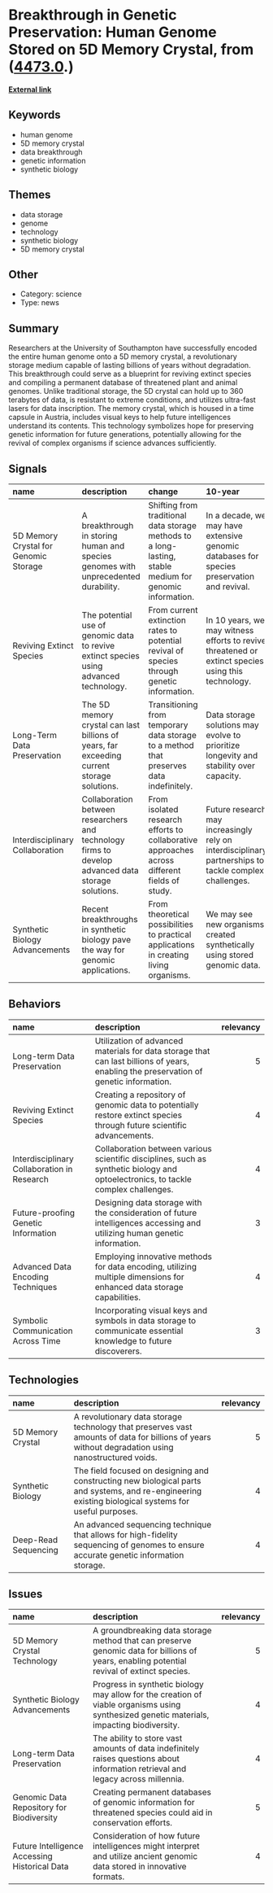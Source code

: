 # __Breakthrough in Genetic Preservation: Human Genome Stored on 5D Memory Crystal__, from ([4473.0](https://kghosh.substack.com/p/4473.0).)

__[External link](https://interestingengineering.com/innovation/5d-memory-crystals-to-store-humanitys-genome)__



## Keywords

* human genome
* 5D memory crystal
* data breakthrough
* genetic information
* synthetic biology

## Themes

* data storage
* genome
* technology
* synthetic biology
* 5D memory crystal

## Other

* Category: science
* Type: news

## Summary

Researchers at the University of Southampton have successfully encoded the entire human genome onto a 5D memory crystal, a revolutionary storage medium capable of lasting billions of years without degradation. This breakthrough could serve as a blueprint for reviving extinct species and compiling a permanent database of threatened plant and animal genomes. Unlike traditional storage, the 5D crystal can hold up to 360 terabytes of data, is resistant to extreme conditions, and utilizes ultra-fast lasers for data inscription. The memory crystal, which is housed in a time capsule in Austria, includes visual keys to help future intelligences understand its contents. This technology symbolizes hope for preserving genetic information for future generations, potentially allowing for the revival of complex organisms if science advances sufficiently.

## Signals

| name                                  | description                                                                                        | change                                                                                                   | 10-year                                                                                               | driving-force                                                                                   |   relevancy |
|:--------------------------------------|:---------------------------------------------------------------------------------------------------|:---------------------------------------------------------------------------------------------------------|:------------------------------------------------------------------------------------------------------|:------------------------------------------------------------------------------------------------|------------:|
| 5D Memory Crystal for Genomic Storage | A breakthrough in storing human and species genomes with unprecedented durability.                 | Shifting from traditional data storage methods to a long-lasting, stable medium for genomic information. | In a decade, we may have extensive genomic databases for species preservation and revival.            | Advancements in synthetic biology and the need for long-term data preservation.                 |           5 |
| Reviving Extinct Species              | The potential use of genomic data to revive extinct species using advanced technology.             | From current extinction rates to potential revival of species through genetic information.               | In 10 years, we may witness efforts to revive threatened or extinct species using this technology.    | Growing biodiversity concerns and technological advancements in genetics and synthetic biology. |           4 |
| Long-Term Data Preservation           | The 5D memory crystal can last billions of years, far exceeding current storage solutions.         | Transitioning from temporary data storage to a method that preserves data indefinitely.                  | Data storage solutions may evolve to prioritize longevity and stability over capacity.                | The increasing amount of critical data requiring preservation for future generations.           |           4 |
| Interdisciplinary Collaboration       | Collaboration between researchers and technology firms to develop advanced data storage solutions. | From isolated research efforts to collaborative approaches across different fields of study.             | Future research may increasingly rely on interdisciplinary partnerships to tackle complex challenges. | The complexity of modern scientific challenges necessitating diverse expertise and resources.   |           3 |
| Synthetic Biology Advancements        | Recent breakthroughs in synthetic biology pave the way for genomic applications.                   | From theoretical possibilities to practical applications in creating living organisms.                   | We may see new organisms created synthetically using stored genomic data.                             | The pursuit of creating sustainable solutions in agriculture and ecosystem restoration.         |           4 |

## Behaviors

| name                                        | description                                                                                                                           |   relevancy |
|:--------------------------------------------|:--------------------------------------------------------------------------------------------------------------------------------------|------------:|
| Long-term Data Preservation                 | Utilization of advanced materials for data storage that can last billions of years, enabling the preservation of genetic information. |           5 |
| Reviving Extinct Species                    | Creating a repository of genomic data to potentially restore extinct species through future scientific advancements.                  |           4 |
| Interdisciplinary Collaboration in Research | Collaboration between various scientific disciplines, such as synthetic biology and optoelectronics, to tackle complex challenges.    |           4 |
| Future-proofing Genetic Information         | Designing data storage with the consideration of future intelligences accessing and utilizing human genetic information.              |           3 |
| Advanced Data Encoding Techniques           | Employing innovative methods for data encoding, utilizing multiple dimensions for enhanced data storage capabilities.                 |           4 |
| Symbolic Communication Across Time          | Incorporating visual keys and symbols in data storage to communicate essential knowledge to future discoverers.                       |           3 |

## Technologies

| name                 | description                                                                                                                                           |   relevancy |
|:---------------------|:------------------------------------------------------------------------------------------------------------------------------------------------------|------------:|
| 5D Memory Crystal    | A revolutionary data storage technology that preserves vast amounts of data for billions of years without degradation using nanostructured voids.     |           5 |
| Synthetic Biology    | The field focused on designing and constructing new biological parts and systems, and re-engineering existing biological systems for useful purposes. |           4 |
| Deep-Read Sequencing | An advanced sequencing technique that allows for high-fidelity sequencing of genomes to ensure accurate genetic information storage.                  |           4 |

## Issues

| name                                          | description                                                                                                                               |   relevancy |
|:----------------------------------------------|:------------------------------------------------------------------------------------------------------------------------------------------|------------:|
| 5D Memory Crystal Technology                  | A groundbreaking data storage method that can preserve genomic data for billions of years, enabling potential revival of extinct species. |           5 |
| Synthetic Biology Advancements                | Progress in synthetic biology may allow for the creation of viable organisms using synthesized genetic materials, impacting biodiversity. |           4 |
| Long-term Data Preservation                   | The ability to store vast amounts of data indefinitely raises questions about information retrieval and legacy across millennia.          |           4 |
| Genomic Data Repository for Biodiversity      | Creating permanent databases of genomic information for threatened species could aid in conservation efforts.                             |           5 |
| Future Intelligence Accessing Historical Data | Consideration of how future intelligences might interpret and utilize ancient genomic data stored in innovative formats.                  |           4 |